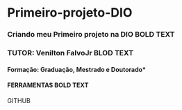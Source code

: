 # Primeiro-projeto-DIO
### Criando meu Primeiro projeto na DIO  **BOLD TEXT**

### TUTOR: Venilton FalvoJr **BLOD TEXT**
#### Formação: Graduação, Mestrado e Doutorado*

#### FERRAMENTAS **BOLD TEXT**

GITHUB

